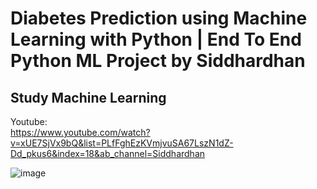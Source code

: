 # Diabetes Prediction using Machine Learning with Python | End To End Python ML Project by Siddhardhan

<h2>Study Machine Learning</h2>

Youtube: <br>
https://www.youtube.com/watch?v=xUE7SjVx9bQ&list=PLfFghEzKVmjvuSA67LszN1dZ-Dd_pkus6&index=18&ab_channel=Siddhardhan

![image](https://user-images.githubusercontent.com/93084433/221501702-439f13c0-9404-45c1-9dee-3c419d46c715.png)
